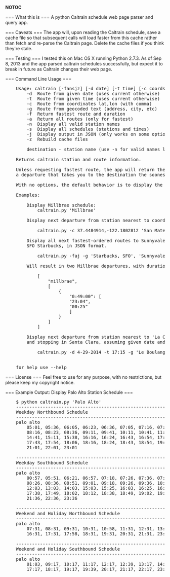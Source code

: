 __NOTOC__

=== What this is ===
A python Caltrain schedule web page parser and query app.

=== Caveats ===
The app will, upon reading the Caltrain schedule, save a cache file so that subsequent calls will load faster from this cache rather than fetch and re-parse the Caltrain page. Delete the cache files if you think they're stale.

=== Testing ===
I tested this on Mac OS X running Python 2.7.3. As of Sep 8, 2013 and the app parsed caltrain schedules successfully, but expect it to break in future as Caltrain changes their web page.

=== Command Line Usage ===
<pre>
    Usage: caltrain [-fansjz] [-d date] [-t time] [-c coords] [-g address] destination
        -d  Route from given date (uses current otherwise)
        -t  Route from given time (uses current otherwise)
        -c  Route from coordinates lat,lon (with comma)
        -g  Route from geocoded text (address, city, etc)
        -f  Return fastest route and duration
        -a  Return all routes (only for fastest)
        -n  Display all valid station names
        -s  Display all schedules (stations and times)
        -j  Display output in JSON (only works on some options)
        -z  Rebuild cache files

        destination - station name (use -n for valid names list)

    Returns caltrain station and route information.

    Unless requesting fastest route, the app will return the nearest station with
    a departure that takes you to the destination the soonest (i.e. arrive ASAP).

    With no options, the default behavior is to display the destination schedule.

    Examples:

        Display Millbrae schedule:
            caltrain.py 'Millbrae'

        Display next departure from station nearest to coordinates stopping in San Mateo.

            caltrain.py -c 37.4484914,-122.1802812 'San Mateo'

        Display all next fastest-ordered routes to Sunnyvale from station nearest to
        SFO Starbucks, in JSON format.

            caltrain.py -faj -g 'Starbucks, SFO', 'Sunnyvale'
    
        Will result in two Millbrae departures, with durations of 0:49:00:

            [
                "millbrae", 
                [
                    {
                        "0:49:00": [
                        "23:04", 
                        "00:25"
                        ]
                    }
                ]
            ]

        Display next departure from station nearest to 'La Cumbre Taqueria' in San Mateo
        and stopping in Santa Clara, assuming given date and time as current.

            caltrain.py -d 4-29-2014 -t 17:15 -g 'Le Boulanger, Sunnyvale, CA', 'Palo Alto'


    for help use --help
</pre>

=== License ===
Feel free to use for any purpose, with no restrictions, but please keep my copyright notice.

=== Example Output: Display Palo Alto Station Schedule ===
<pre>
    $ python caltrain.py 'Palo Alto'
    --------------------------------------------------------------------------------
    Weekday Northbound Schedule
    --------------------------------------------------------------------------------
    palo alto
        05:01, 05:36, 06:05, 06:23, 06:36, 07:05, 07:16, 07:23, 07:36, 08:05,
        08:16, 08:23, 08:36, 09:11, 09:41, 10:11, 10:41, 11:41, 12:41, 13:41,
        14:41, 15:11, 15:38, 16:16, 16:24, 16:43, 16:54, 17:06, 17:16, 17:24,
        17:43, 17:54, 18:06, 18:16, 18:24, 18:43, 18:54, 19:10, 19:21, 20:01,
        21:01, 22:01, 23:01

    --------------------------------------------------------------------------------
    Weekday Southbound Schedule
    --------------------------------------------------------------------------------
    palo alto
        00:57, 05:51, 06:21, 06:57, 07:18, 07:26, 07:36, 07:51, 08:01, 08:18,
        08:26, 08:36, 08:51, 09:01, 09:18, 09:26, 09:36, 10:03, 10:25, 11:03,
        12:03, 13:03, 14:03, 15:03, 15:25, 16:03, 16:25, 16:44, 17:01, 17:12,
        17:38, 17:49, 18:02, 18:12, 18:38, 18:49, 19:02, 19:12, 19:38, 20:26,
        21:36, 22:36, 23:36

    --------------------------------------------------------------------------------
    Weekend and Holiday Northbound Schedule
    --------------------------------------------------------------------------------
    palo alto
        07:31, 08:31, 09:31, 10:31, 10:58, 11:31, 12:31, 13:31, 14:31, 15:31,
        16:31, 17:31, 17:58, 18:31, 19:31, 20:31, 21:31, 23:01

    --------------------------------------------------------------------------------
    Weekend and Holiday Southbound Schedule
    --------------------------------------------------------------------------------
    palo alto
        01:03, 09:17, 10:17, 11:17, 12:17, 12:39, 13:17, 14:17, 15:17, 16:17,
        17:17, 18:17, 19:17, 19:39, 20:17, 21:17, 22:17, 23:17
</pre>
